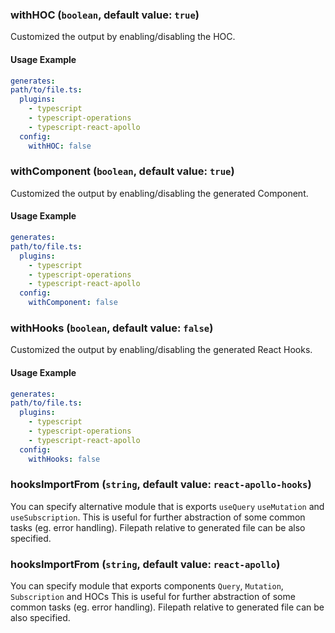 ### withHOC (`boolean`, default value: `true`)

Customized the output by enabling/disabling the HOC.

#### Usage Example

```yml
generates:
path/to/file.ts:
  plugins:
    - typescript
    - typescript-operations
    - typescript-react-apollo
  config:
    withHOC: false
```

### withComponent (`boolean`, default value: `true`)

Customized the output by enabling/disabling the generated Component.

#### Usage Example

```yml
generates:
path/to/file.ts:
  plugins:
    - typescript
    - typescript-operations
    - typescript-react-apollo
  config:
    withComponent: false
```

### withHooks (`boolean`, default value: `false`)

Customized the output by enabling/disabling the generated React Hooks.

#### Usage Example

```yml
generates:
path/to/file.ts:
  plugins:
    - typescript
    - typescript-operations
    - typescript-react-apollo
  config:
    withHooks: false
```

### hooksImportFrom (`string`, default value: `react-apollo-hooks`)

You can specify alternative module that is exports `useQuery` `useMutation` and `useSubscription`. This is useful for further abstraction of some common tasks (eg. error handling). Filepath relative to generated file can be also specified.

### hooksImportFrom (`string`, default value: `react-apollo`)

You can specify module that exports components `Query`, `Mutation`, `Subscription` and HOCs This is useful for further abstraction of some common tasks (eg. error handling). Filepath relative to generated file can be also specified.
